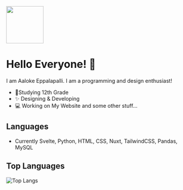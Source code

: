 <img src="https://aaloke.com/img/Aaloke%20Logo.png" align="center" width="100px"/>

# Hello Everyone! 👋
I am Aaloke Eppalapalli. I am a programming and design enthusiast!

- 📖Studying 12th Grade
- ✨ Designing & Developing
- 💻 Working on My Website and some other stuff...

## Languages
 - Currently Svelte, Python, HTML, CSS, Nuxt, TailwindCSS, Pandas, MySQL

## Top Languages
![Top Langs](https://github-readme-stats.vercel.app/api/top-langs/?username=aalokecode&layout=compact&theme=dark)
